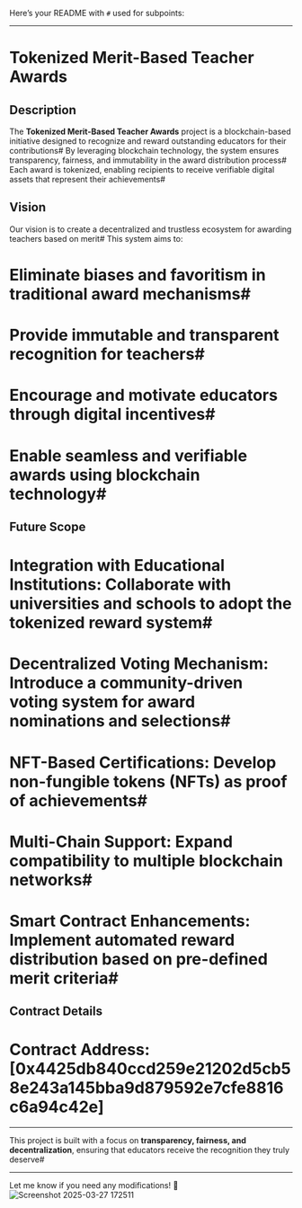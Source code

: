 Here’s your README with `#` used for subpoints:  

---

# Tokenized Merit-Based Teacher Awards  

## Description  
The **Tokenized Merit-Based Teacher Awards** project is a blockchain-based initiative designed to recognize and reward outstanding educators for their contributions# By leveraging blockchain technology, the system ensures transparency, fairness, and immutability in the award distribution process# Each award is tokenized, enabling recipients to receive verifiable digital assets that represent their achievements#  

## Vision  
Our vision is to create a decentralized and trustless ecosystem for awarding teachers based on merit# This system aims to:  

# Eliminate biases and favoritism in traditional award mechanisms#  
# Provide immutable and transparent recognition for teachers#  
# Encourage and motivate educators through digital incentives#  
# Enable seamless and verifiable awards using blockchain technology#  

## Future Scope  

# **Integration with Educational Institutions**: Collaborate with universities and schools to adopt the tokenized reward system#  
# **Decentralized Voting Mechanism**: Introduce a community-driven voting system for award nominations and selections#  
# **NFT-Based Certifications**: Develop non-fungible tokens (NFTs) as proof of achievements#  
# **Multi-Chain Support**: Expand compatibility to multiple blockchain networks#  
# **Smart Contract Enhancements**: Implement automated reward distribution based on pre-defined merit criteria#  

## Contract Details  
# **Contract Address**: [0x4425db840ccd259e21202d5cb58e243a145bba9d879592e7cfe8816c6a94c42e]  

---  
This project is built with a focus on **transparency, fairness, and decentralization**, ensuring that educators receive the recognition they truly deserve#  

---

Let me know if you need any modifications! 🚀
![Screenshot 2025-03-27 172511](https://github.com/user-attachments/assets/ad1bb156-f54b-4f6b-badf-afe36fe48c6b)
